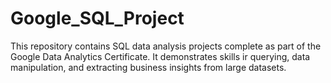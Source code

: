 # Google_SQL_Project
This repository contains SQL data analysis projects complete as part of the Google Data Analytics Certificate. It demonstrates skills ir querying, data manipulation, and extracting business insights from large datasets.
